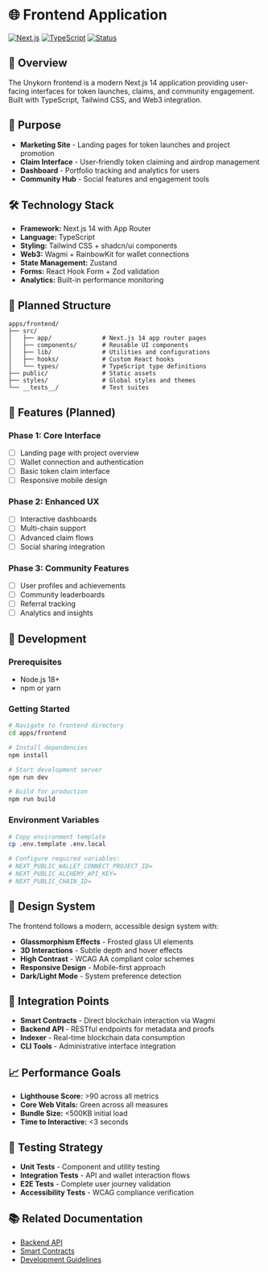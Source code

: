 # 🌐 Frontend Application

[![Next.js](https://img.shields.io/badge/Next.js-14-black?logo=next.js)](https://nextjs.org/)
[![TypeScript](https://img.shields.io/badge/TypeScript-Ready-blue?logo=typescript)](https://www.typescriptlang.org/)
[![Status](https://img.shields.io/badge/Status-In%20Development-yellow)](../README.md)

## 📖 Overview

The Unykorn frontend is a modern Next.js 14 application providing user-facing interfaces for token launches, claims, and community engagement. Built with TypeScript, Tailwind CSS, and Web3 integration.

## 🎯 Purpose

- **Marketing Site** - Landing pages for token launches and project promotion
- **Claim Interface** - User-friendly token claiming and airdrop management
- **Dashboard** - Portfolio tracking and analytics for users
- **Community Hub** - Social features and engagement tools

## 🛠️ Technology Stack

- **Framework:** Next.js 14 with App Router
- **Language:** TypeScript
- **Styling:** Tailwind CSS + shadcn/ui components
- **Web3:** Wagmi + RainbowKit for wallet connections
- **State Management:** Zustand
- **Forms:** React Hook Form + Zod validation
- **Analytics:** Built-in performance monitoring

## 📁 Planned Structure

```
apps/frontend/
├── src/
│   ├── app/              # Next.js 14 app router pages
│   ├── components/       # Reusable UI components
│   ├── lib/              # Utilities and configurations
│   ├── hooks/            # Custom React hooks
│   └── types/            # TypeScript type definitions
├── public/               # Static assets
├── styles/               # Global styles and themes
└── __tests__/            # Test suites
```

## 🚀 Features (Planned)

### Phase 1: Core Interface
- [ ] Landing page with project overview
- [ ] Wallet connection and authentication
- [ ] Basic token claim interface
- [ ] Responsive mobile design

### Phase 2: Enhanced UX
- [ ] Interactive dashboards
- [ ] Multi-chain support
- [ ] Advanced claim flows
- [ ] Social sharing integration

### Phase 3: Community Features
- [ ] User profiles and achievements
- [ ] Community leaderboards
- [ ] Referral tracking
- [ ] Analytics and insights

## 🔧 Development

### Prerequisites
- Node.js 18+
- npm or yarn

### Getting Started
```bash
# Navigate to frontend directory
cd apps/frontend

# Install dependencies
npm install

# Start development server
npm run dev

# Build for production
npm run build
```

### Environment Variables
```bash
# Copy environment template
cp .env.template .env.local

# Configure required variables:
# NEXT_PUBLIC_WALLET_CONNECT_PROJECT_ID=
# NEXT_PUBLIC_ALCHEMY_API_KEY=
# NEXT_PUBLIC_CHAIN_ID=
```

## 🎨 Design System

The frontend follows a modern, accessible design system with:

- **Glassmorphism Effects** - Frosted glass UI elements
- **3D Interactions** - Subtle depth and hover effects
- **High Contrast** - WCAG AA compliant color schemes
- **Responsive Design** - Mobile-first approach
- **Dark/Light Mode** - System preference detection

## 🔗 Integration Points

- **Smart Contracts** - Direct blockchain interaction via Wagmi
- **Backend API** - RESTful endpoints for metadata and proofs
- **Indexer** - Real-time blockchain data consumption
- **CLI Tools** - Administrative interface integration

## 📈 Performance Goals

- **Lighthouse Score:** >90 across all metrics
- **Core Web Vitals:** Green across all measures
- **Bundle Size:** <500KB initial load
- **Time to Interactive:** <3 seconds

## 🧪 Testing Strategy

- **Unit Tests** - Component and utility testing
- **Integration Tests** - API and wallet interaction flows
- **E2E Tests** - Complete user journey validation
- **Accessibility Tests** - WCAG compliance verification

## 📚 Related Documentation

- [Backend API](../backend/README.md)
- [Smart Contracts](../../contracts/README.md)
- [Development Guidelines](../../docs/DEVELOPMENT.md)
